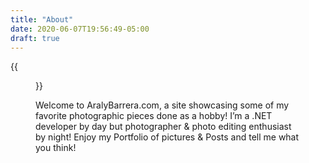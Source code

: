 ```yaml
---
title: "About"
date: 2020-06-07T19:56:49-05:00
draft: true
---
```


{{<figure src="/images/araly.png">}}

Welcome to AralyBarrera.com, a site showcasing some of my favorite photographic pieces done as a hobby! I’m a .NET developer by day but photographer & photo editing enthusiast by night! Enjoy my Portfolio of pictures & Posts and tell me what you think!
